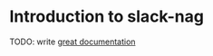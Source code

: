 # Introduction to slack-nag

TODO: write [great documentation](http://jacobian.org/writing/what-to-write/)
